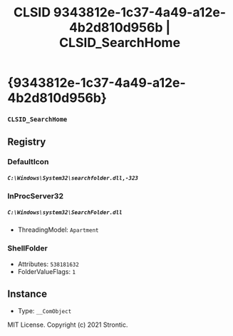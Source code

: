 ﻿---
title: "CLSID 9343812e-1c37-4a49-a12e-4b2d810d956b | CLSID_SearchHome"
excerpt: What is COM-Object CLSID 9343812e-1c37-4a49-a12e-4b2d810d956b?
---

# {9343812e-1c37-4a49-a12e-4b2d810d956b}

### `CLSID_SearchHome`

## Registry


### DefaultIcon

##### `C:\Windows\System32\searchfolder.dll,-323`

### InProcServer32

##### `C:\Windows\system32\SearchFolder.dll`
* ThreadingModel: `Apartment`

### ShellFolder

* Attributes: `538181632`
* FolderValueFlags: `1`

## Instance

* Type: `__ComObject`

MIT License. Copyright (c) 2021 Strontic.


